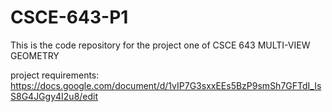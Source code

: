 # CSCE-643-P1

This is the code repository for the project one of CSCE 643 MULTI-VIEW GEOMETRY 

project requirements:
https://docs.google.com/document/d/1vIP7G3sxxEEs5BzP9smSh7GFTdI_IsS8G4JGgy4I2u8/edit
